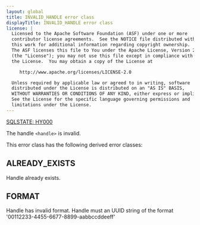 ```yaml
---
layout: global
title: INVALID_HANDLE error class
displayTitle: INVALID_HANDLE error class
license: |
  Licensed to the Apache Software Foundation (ASF) under one or more
  contributor license agreements.  See the NOTICE file distributed with
  this work for additional information regarding copyright ownership.
  The ASF licenses this file to You under the Apache License, Version 2.0
  (the "License"); you may not use this file except in compliance with
  the License.  You may obtain a copy of the License at

     http://www.apache.org/licenses/LICENSE-2.0

  Unless required by applicable law or agreed to in writing, software
  distributed under the License is distributed on an "AS IS" BASIS,
  WITHOUT WARRANTIES OR CONDITIONS OF ANY KIND, either express or implied.
  See the License for the specific language governing permissions and
  limitations under the License.
---
```


[SQLSTATE: HY000](sql-error-conditions-sqlstates.html#class-HY-cli-specific-condition)

The handle `<handle>` is invalid.

This error class has the following derived error classes:

## ALREADY_EXISTS

Handle already exists.

## FORMAT

Handle has invalid format. Handle must an UUID string of the format '00112233-4455-6677-8899-aabbccddeeff'


